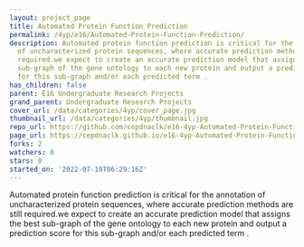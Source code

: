 ```yaml
---
layout: project_page
title: Automated Protein Function Prediction
permalink: /4yp/e16/Automated-Protein-Function-Prediction/
description: Automated protein function prediction is critical for the annotation
  of uncharacterized protein sequences, where accurate prediction methods are still
  required.we expect to create an accurate prediction model that assigns the best
  sub-graph of the gene ontology to each new protein and output a prediction score
  for this sub-graph and/or each predicted term .
has_children: false
parent: E16 Undergraduate Research Projects
grand_parent: Undergraduate Research Projects
cover_url: /data/categories/4yp/cover_page.jpg
thumbnail_url: /data/categories/4yp/thumbnail.jpg
repo_url: https://github.com/cepdnaclk/e16-4yp-Automated-Protein-Function-Prediction
page_url: https://cepdnaclk.github.io/e16-4yp-Automated-Protein-Function-Prediction
forks: 2
watchers: 0
stars: 0
started_on: '2022-07-19T06:29:16Z'
---
```


Automated protein function prediction is critical for the annotation of uncharacterized protein sequences, where accurate prediction methods are still required.we expect to create an accurate prediction model that assigns the best sub-graph of the gene ontology to each new protein and output a prediction score for this sub-graph and/or each predicted term .